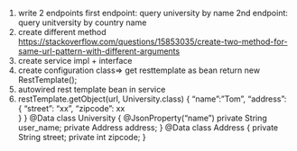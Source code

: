1. write 2 endpoints
   first endpoint: query university by name
   2nd endpoint: query unitversity by country name
2. create different method
   https://stackoverflow.com/questions/15853035/create-two-method-for-same-url-pattern-with-different-arguments
3. create service impl + interface
4. create configuration class=> get resttemplate as bean
   return new RestTemplate();
5. autowired rest template bean in service
6. restTemplate.getObject(url, University.class)
   {
   “name”:”Tom”,
   “address”: {
   “street”: “xx”,
   “zipcode”: xx    
   }
   }
   @Data
   class University {
   @JsonProperty(“name”)
   private String user_name;
   private Address address;
   }
   @Data
   class Address {
   private String street;
   private int zipcode;
   }